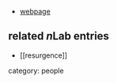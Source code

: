 
* [webpage](https://math.tecnico.ulisboa.pt/professor.php.en?who=schiappa)

## related $n$Lab entries

* [[resurgence]]

category: people
